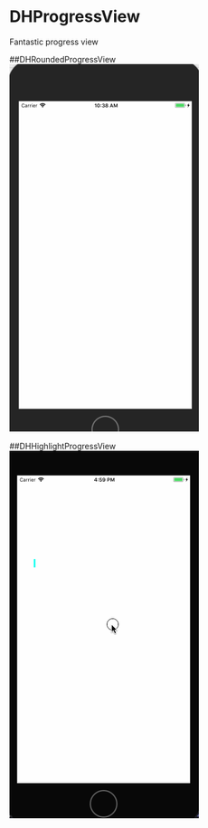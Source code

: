 # DHProgressView
Fantastic progress view

##DHRoundedProgressView
![](https://github.com/DHUsesAll/GitImages/blob/master/DHProgressView/1.gif)


##DHHighlightProgressView
![](https://github.com/DHUsesAll/GitImages/blob/master/DHProgressView/10.gif)
